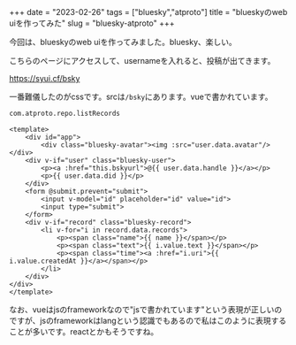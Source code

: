 +++
date = "2023-02-26"
tags = ["bluesky","atproto"]
title = "blueskyのweb uiを作ってみた"
slug = "bluesky-atproto"
+++

今回は、blueskyのweb uiを作ってみました。bluesky、楽しい。

こちらのページにアクセスして、usernameを入れると、投稿が出てきます。

https://syui.cf/bsky

一番難儀したのがcssです。srcは`/bsky`にあります。vueで書かれています。

```sh
com.atproto.repo.listRecords
```

```html:src/App.vue
<template>
	<div id="app">
		<div class="bluesky-avatar"><img :src="user.data.avatar"/></div>
	<div v-if="user" class="bluesky-user">
		<p><a :href="this.bskyurl">@{{ user.data.handle }}</a></p>
		<p>{{ user.data.did }}</p>
	</div>
	<form @submit.prevent="submit">
		<input v-model="id" placeholder="id" value="id">
		<input type="submit">
	</form> 
	<div v-if="record" class="bluesky-record">
		<li v-for="i in record.data.records">
			<p><span class="name">{{ name }}</span></p>
			<p><span class="text">{{ i.value.text }}</span></p>
			<p><span class="time"><a :href="i.uri">{{ i.value.createdAt }}</a></span></p>
		</li>
	</div>
</div>
</template>
```

なお、vueはjsのframeworkなので"jsで書かれています"という表現が正しいのですが、jsのframeworkはlangという認識でもあるので私はこのように表現することが多いです。reactとかもそうですね。
